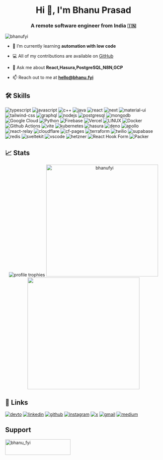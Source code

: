 <h1 align="center">Hi 👋, I'm Bhanu Prasad</h1>
<h3 align="center">A remote software engineer from India 🇮🇳 </h3>

<p align="left"> <img src="https://komarev.com/ghpvc/?username=bhanufyi&label=Profile%20views&color=0e75b6&style=flat" alt="bhanufyi" /> </p>

- 🌱 I’m currently learning **automation with low code**

- 💻 All of my contributions are available on [GitHub](https://github.com/bhanufyi)

- 💬 Ask me about **React,Hasura,PostgreSQL,N8N,GCP**

- 📫 Reach out to me at **hello@bhanu.fyi**

## 🛠️ Skills

![typescript](https://img.shields.io/badge/TypeScript-3178C6?style=for-the-badge&logo=typescript&logoColor=white)
![javascript](https://img.shields.io/badge/JavaScript-323330?style=for-the-badge&logo=javascript&logoColor=F7DF1E)
![c++](https://img.shields.io/badge/C%2B%2B-00599C?style=for-the-badge&logo=c%2B%2B&logoColor=white)
![java](https://img.shields.io/badge/Java-ED8B00?style=for-the-badge&logo=openjdk&logoColor=white)
![react](https://img.shields.io/badge/React-20232A?style=for-the-badge&logo=react&logoColor=61DAFB)
![next](https://img.shields.io/badge/Next-000000?style=for-the-badge&logo=nextdotjs&logoColor=FFFFFF)
![material-ui](https://img.shields.io/badge/Material_UI-0081CB?style=for-the-badge&logo=mui&logoColor=white)
![tailwind-css](https://img.shields.io/badge/tailwind_css-06B6D4?style=for-the-badge&logo=tailwind-css&logoColor=white)
![graphql](https://img.shields.io/badge/GraphQL-E434AA?style=for-the-badge&logo=graphql&logoColor=white)
![nodejs](https://img.shields.io/badge/Node.js-43853D?style=for-the-badge&logo=node.js&logoColor=white)
![postgresql](https://img.shields.io/badge/PostgreSQL-316192?style=for-the-badge&logo=postgresql&logoColor=white)
![mongodb](https://img.shields.io/badge/MongoDB-4EA94B?style=for-the-badge&logo=mongodb&logoColor=white)
![Google Cloud](https://img.shields.io/badge/GoogleCloud-%234285F4.svg?style=for-the-badge&logo=google-cloud&logoColor=white)
![Python](https://img.shields.io/badge/python-3670A0?style=for-the-badge&logo=python&logoColor=ffdd54)
![Firebase](https://img.shields.io/badge/firebase-%23039BE5.svg?style=for-the-badge&logo=firebase)
![Vercel](https://img.shields.io/badge/vercel-%23000000.svg?style=for-the-badge&logo=vercel&logoColor=white)
![LINUX](https://img.shields.io/badge/Linux-FCC624?style=for-the-badge&logo=linux&logoColor=black)
![Docker](https://img.shields.io/badge/docker-%230db7ed.svg?style=for-the-badge&logo=docker&logoColor=white)
![Github Actions](https://img.shields.io/badge/Github%20Actions-282a2e?style=for-the-badge&logo=githubactions&logoColor=367cfe)
![vite](https://img.shields.io/badge/Vite-B73BFE?style=for-the-badge&logo=vite&logoColor=FFD62E)
![kubernetes](https://img.shields.io/badge/kubernetes-326ce5.svg?&style=for-the-badge&logo=kubernetes&logoColor=white)
![hasura](https://img.shields.io/badge/Hasura-1EB4D4?style=for-the-badge&logo=hasura&logoColor=white)
![deno](https://img.shields.io/badge/Deno-white?style=for-the-badge&logo=deno&logoColor=464647)
![apollo](https://img.shields.io/badge/Apollo%20GraphQL-311C87?&style=for-the-badge&logo=Apollo%20GraphQL&logoColor=white)
![react-relay](https://img.shields.io/badge/relay-F26B00?style=for-the-badge&logo=relay&logoColor=white)
![cloudflare](	https://img.shields.io/badge/Cloudflare-F38020?style=for-the-badge&logo=Cloudflare&logoColor=white)
![cf-pages](https://img.shields.io/badge/Cloudflare%20Pages-F38020?style=for-the-badge&logo=Cloudflare%20Pages&logoColor=white)
![terraform](https://img.shields.io/badge/Terraform-7B42BC?style=for-the-badge&logo=terraform&logoColor=white)
![twilio](https://img.shields.io/badge/Twilio-F22F46?style=for-the-badge&logo=Twilio&logoColor=white)
![supabase](https://img.shields.io/badge/Supabase-181818?style=for-the-badge&logo=supabase&logoColor=white)
![redis](https://img.shields.io/badge/redis-%23DD0031.svg?&style=for-the-badge&logo=redis&logoColor=white)
![sveltekit](https://img.shields.io/badge/SvelteKit-FF3E00?style=for-the-badge&logo=Svelte&logoColor=white)
![vscode](https://img.shields.io/badge/VSCode-0078D4?style=for-the-badge&logo=visual%20studio%20code&logoColor=white)
![hetzner](https://img.shields.io/badge/hetzner-58CC02?style=for-the-badge&logo=hetzner&logoColor=white)
![React Hook Form](https://img.shields.io/badge/React%20Hook%20Form-%23EC5990.svg?style=for-the-badge&logo=reacthookform&logoColor=white)
![Packer](https://img.shields.io/badge/packer-%23E7EEF0.svg?style=for-the-badge&logo=packer&logoColor=%2302A8EF)


## 📈 Stats
<p align="center">
<img src="https://github-profile-trophy.vercel.app/?username=bhanufyi&row=1&column=6&margin-h=8&theme=algolia&count_private=true&margin-w=10&no-frame=true" alt="profile trophies" />
<img width=360 src="https://github-readme-streak-stats.herokuapp.com/?user=bhanufyi&theme=algolia" alt="bhanufyi" />
<img width=360 src="https://github-readme-stats.vercel.app/api/top-langs/?username=bhanufyi&hide_title=true&layout=compact&count_private=true&langs_count=8&theme=highcontrast" />
</p>

## 🔗 Links
[![devto](https://img.shields.io/badge/dev.to-0A0A0A?style=for-the-badge&logo=devdotto&logoColor=white)](https://dev.to/bhanufyi)
[![linkedin](https://img.shields.io/badge/LinkedIn-0077B5?style=for-the-badge&logo=linkedin&logoColor=white)](https://www.linkedin.com/in/bhanufyi/)
[![github](https://img.shields.io/badge/GitHub-100000?style=for-the-badge&logo=github&logoColor=white)](https://github.com/bhanufyi)
[![instagram](https://img.shields.io/badge/Instagram-E4405F?style=for-the-badge&logo=instagram&logoColor=white)](https://www.instagram.com/bhanu.fyi)
[![x](https://img.shields.io/badge/X-000000?style=for-the-badge&logo=x&logoColor=white)](https://twitter.com/bhanufyi)
[![gmail](https://img.shields.io/badge/Gmail-D14836?style=for-the-badge&logo=gmail&logoColor=white)](mailto:hello@bhanu.fyi)
[![medium](https://img.shields.io/badge/Medium-12100E?style=for-the-badge&logo=medium&logoColor=white)](https://bhanufyi.medium.com)

## Support

<p><a href="https://www.buymeacoffee.com/bhanu_fyi"> <img align="left" src="https://cdn.buymeacoffee.com/buttons/v2/default-yellow.png" height="50" width="210" alt="bhanu_fyi" /></a></p><br><br>
